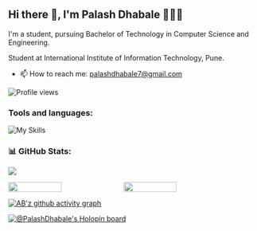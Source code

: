 
<!--
**PalashDhabale/PalashDhabale** is a ✨ _special_ ✨ repository because its `README.md` (this file) appears on your GitHub profile.

Here are some ideas to get you started:

- 🔭 I’m currently working on ...
- 🌱 I’m currently learning ...
- 👯 I’m looking to collaborate on ...
- 🤔 I’m looking for help with ...
- 💬 Ask me about ...
- 📫 How to reach me: ...
- 😄 Pronouns: ...
- ⚡ Fun fact: ...
-->


## Hi there 👋, I'm Palash Dhabale 👩🏻‍💻
I'm a student, pursuing Bachelor of Technology in Computer Science and Engineering.

Student at International Institute of Information Technology, Pune.

- 📫 How to reach me: palashdhabale7@gmail.com

![Profile views](https://gpvc.arturio.dev/PalashDhabale)  



<h3 align="left">Tools and languages: </h3>

![My Skills](https://skillicons.dev/icons?i=c,cpp,py,java,php,html,css,js,react,nodejs,express,mongodb,appwrite)

### 📊 GitHub Stats:

![](https://github-readme-stats.vercel.app/api/top-langs/?username=PalashDhabale&theme=gotham&hide_border=false&include_all_commits=false&count_private=false&layout=compact)

<div style="display: flex; flex-direction: row;">

<img width="46%" src="https://github-readme-stats.vercel.app/api?username=PalashDhabale&theme=gotham&hide_border=false&include_all_commits=false&count_private=false" />

<img width="46%" src="https://github-readme-streak-stats.herokuapp.com/?user=PalashDhabale&theme=gotham&hide_border=false" />

</div>

[![AB'z github activity graph](https://activity-graph.herokuapp.com/graph?username=PalashDhabale&theme=gotham)](https://github.com/PalashDhabale)

[![@PalashDhabale's Holopin board](https://holopin.io/api/user/board?user=PalashDhabale)](https://holopin.io/@PalashDhabale)
